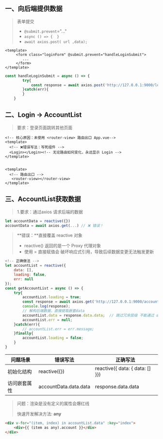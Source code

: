 ## 一、向后端提供数据

> 表单提交 
>
> * `@submit.prevent`="..."
> * `async () => {  }`
> * `await axios.post( url ,data);`

```vue
<template>
     <form class="loginForm" @submit.prevent="handleLoginSubmit">
        ...
     </form>
</template>
```

```js
const handleLoginSubmit = async () => {
        try{
            const response = await axios.post('http://127.0.0.1:9000/login',formData.value);
        }catch(err){
        }
    }
```







## 二、Login -> AccountList

> 要求：登录页面跳转其他页面

```vue
<!-- 核心原因：未使用 <router-view> 路由出口 App.vue-->
<template>
  <!-- ❌错误写法：写死组件 -->
  <Login></Login><!-- 无论路由如何变化，永远显示 Login -->
</template>
```



```vue

<template>
  <!-- 路由出口 -->
   <router-view></router-view>
</template>
```



## 三、AccountList获取数据

> 1.要求：通过axios 请求后端的数据

```js
let accountData = reactive({})
accountData = await axios.get(...) // ❌ 错误！
```

> **错误：**直接覆盖 reactive 对象
>
> * reactive() 返回的是一个 Proxy 代理对象
> * 使用 = 直接赋值会 破坏响应式引用，导致后续数据变更无法触发更新

```js
<!-- 正确做法 -->
let accountList = reactive({
    data: [],
    loading: false,
    err: null
});
const getAccountList = async () => {
    try{
        accountList.loading = true;
        const response = await axios.get('http://127.0.0.1:9000/account-list');
        console.log(response);
        // 解构后端数据，直接提取嵌套data
        accountList.data = response.data.data;  // 跳过冗余层级 不能通过 accountList.data.data获取
        accountList.err = null;
    }catch(err){
        // accountList.err = err.message;
    }finally{
        accountList.loading = false;
    }
}
```

| 问题场景     | 错误写法              | 正确写法                        |
| ------------ | --------------------- | ------------------------------- |
| 初始化结构   | reactive({})          | reactive({ data: { data: [] }}) |
| 访问嵌套属性 | accountData.data.data | response.data.data              |

> 问题：渲染是没有定义的属性会爆红线
>
> 快速开发解决方法: **any**

```html
<div v-for="(item, index) in accountList.data" :key="index">
    <div>{{ (item as any).account }}</div>
</div>
```

